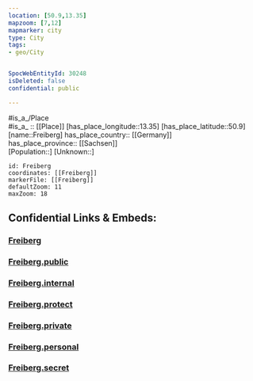 ```yaml
---
location: [50.9,13.35] 
mapzoom: [7,12] 
mapmarker: city 
type: City
tags:
- geo/City


SpocWebEntityId: 30248
isDeleted: false
confidential: public

---
```

#is_a_/Place  
#is_a_ :: [[Place]] 
[has_place_longitude::13.35] 
[has_place_latitude::50.9] 
[name::Freiberg] 
has_place_country:: [[Germany]]  
has_place_province:: [[Sachsen]]  
[Population::] 
[Unknown::] 


```leaflet
id: Freiberg
coordinates: [[Freiberg]] 
markerFile: [[Freiberg]] 
defaultZoom: 11 
maxZoom: 18
```


## Confidential Links & Embeds: 

### [Freiberg](/_Standards/Earth/Continent/Europe/Europe~Central/Germany/Germany~East/Sachsen/counties~Sachsen/Mittelsachsen/cities~Mittelsachsen/Freiberg.md) 

### [Freiberg.public](/_public/Earth/Continent/Europe/Europe~Central/Germany/Germany~East/Sachsen/counties~Sachsen/Mittelsachsen/cities~Mittelsachsen/Freiberg.public.md) 

### [Freiberg.internal](/_internal/Earth/Continent/Europe/Europe~Central/Germany/Germany~East/Sachsen/counties~Sachsen/Mittelsachsen/cities~Mittelsachsen/Freiberg.internal.md) 

### [Freiberg.protect](/_protect/Earth/Continent/Europe/Europe~Central/Germany/Germany~East/Sachsen/counties~Sachsen/Mittelsachsen/cities~Mittelsachsen/Freiberg.protect.md) 

### [Freiberg.private](/_private/Earth/Continent/Europe/Europe~Central/Germany/Germany~East/Sachsen/counties~Sachsen/Mittelsachsen/cities~Mittelsachsen/Freiberg.private.md) 

### [Freiberg.personal](/_personal/Earth/Continent/Europe/Europe~Central/Germany/Germany~East/Sachsen/counties~Sachsen/Mittelsachsen/cities~Mittelsachsen/Freiberg.personal.md) 

### [Freiberg.secret](/_secret/Earth/Continent/Europe/Europe~Central/Germany/Germany~East/Sachsen/counties~Sachsen/Mittelsachsen/cities~Mittelsachsen/Freiberg.secret.md)

